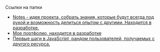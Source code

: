 <p>Ссылки на папки
  <ul>
    <li><a href="https://zaytsevaleksandrv.github.io/act_w/notes/" target="_blank">Notes - идея проекта, собрать знания, которые будут всегда под рукой и возможность делиться опытом с другими. Находится в разработке.</a></li>
    <li><a href="https://zaytsevaleksandrv.github.io/old_w/portfolio/" target="_blank"> Мое портфолио, находится в разработке</a></li>
    <li><a href="https://zaytsevaleksandrv.github.io/universiade/random user/" target="_blank">Первые шаги в JavaScript, рандом пользователей, получаемых с другого ресурса.</a></li>
  </ul>
</p>

